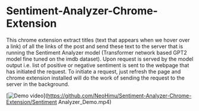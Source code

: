 # Sentiment-Analyzer-Chrome-Extension
This chrome extension extract titles (text that appears when we hover over a link) of all the links of the post and send these text to the server that is running the Sentiment Analyzer model (Transformer network based GPT2 model fine tuned on the imdb dataset). Upon request is served by the model output i.e. list of positive or negative sentiment is sent to the webpage that has initiated the request. To initiate a request, just refresh the page and chrome extension installed will do the work of sending the request to the server in the background.

[![Demo video](https://share.gifyoutube.com/KzB6Gb.gif)](https://github.com/NeoHimu/Sentiment-Analyzer-Chrome-Extension/Sentiment Analyzer_Demo.mp4)

